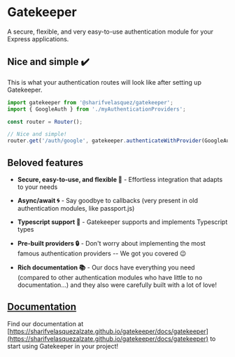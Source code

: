 # Gatekeeper

A secure, flexible, and very easy-to-use authentication module for your Express applications.

## Nice and simple ✔️

This is what your authentication routes will look like after setting up Gatekeeper.

```js
import gatekeeper from '@sharifvelasquez/gatekeeper';
import { GoogleAuth } from './myAuthenticationProviders';

const router = Router();

// Nice and simple!
router.get('/auth/google', gatekeeper.authenticateWithProvider(GoogleAuth));
```

## Beloved features

- **Secure, easy-to-use, and flexible 🌟** - Effortless integration that adapts to your needs

- **Async/await 🌀** - Say goodbye to callbacks (very present in old authentication modules, like passport.js)

- **Typescript support 🔷** - Gatekeeper supports and implements Typescript types

- **Pre-built providers 🔒** - Don't worry about implementing the most famous authentication providers -- We got you covered 😉

- **Rich documentation 📚** - Our docs have everything you need (compared to other authentication modules who have little to no documentation...) and they also were carefully built with a lot of love!

## [Documentation](https://sharifvelasquezalzate.github.io/gatekeeper/docs/gatekeeper)

Find our documentation at [https://sharifvelasquezalzate.github.io/gatekeeper/docs/gatekeeper](https://sharifvelasquezalzate.github.io/gatekeeper/docs/gatekeeper) to start using Gatekeeper in your project!
